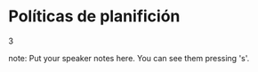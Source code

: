 #  Políticas de planifición

<p class="vertsep"> <span class="num">3</span> </p>

note:
    Put your speaker notes here.
    You can see them pressing 's'.
